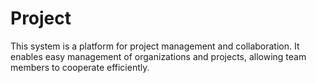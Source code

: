 # Project

This system is a platform for project management and collaboration. It enables easy management of organizations and projects, allowing team members to cooperate efficiently.
